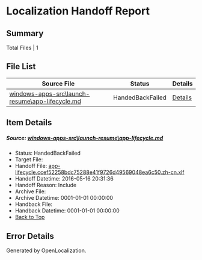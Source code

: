 # <a name='report-top'></a> Localization Handoff Report

## Summary
 Total Files | 1

## File List
 Source File | Status | Details 
 ----------- | ------ | ------- 
 [windows-apps-src\launch-resume\app-lifecycle.md](https://github.com/Microsoft/windows-apps/blob/05bb1fb0ceca315f83ffcf785c6310a9b8b2eb40/windows-apps-src/launch-resume/app-lifecycle.md) | HandedBackFailed | [Details](#8842f1fa2ec5f6b4c9eb579552ccbead2d20493a2907)

## Item Details
##### <a name='8842f1fa2ec5f6b4c9eb579552ccbead2d20493a2907'></a> Source: [windows-apps-src\launch-resume\app-lifecycle.md](https://github.com/Microsoft/windows-apps/blob/05bb1fb0ceca315f83ffcf785c6310a9b8b2eb40/windows-apps-src/launch-resume/app-lifecycle.md)
* Status: HandedBackFailed
* Target File: 
* Handoff File: [app-lifecycle.ccef52258bdc75288e41f9726d49569048ea6c50.zh-cn.xlf](https://github.com/Microsoft/WDG.handoff/blob/be838fd8572abf1418ab25c552f1c9682993deb5/ol-handoff/Microsoft/windows-apps.zh-cn/master/app-lifecycle.ccef52258bdc75288e41f9726d49569048ea6c50.zh-cn.xlf)
* Handoff Datetime: 2016-05-16 20:31:36
* Handoff Reason: Include
* Archive File: 
* Archive Datetime: 0001-01-01 00:00:00
* Handback File: 
* Handback Datetime: 0001-01-01 00:00:00
* [Back to Top](#report-top)


## Error Details

Generated by OpenLocalization.

